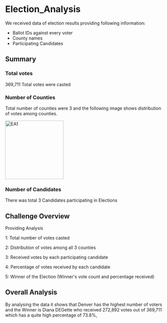 # Election_Analysis
We received data of election results providing following information: 

 - Ballot IDs against every voter
 - County names
 - Participating Candidates

## Summary
 ### Total votes
369,711 Total votes were casted 
 ### Number of Counties
Total number of counties were 3 and the following image shows distribution of votes among counties.

<img width="187" alt="EA1" src="https://user-images.githubusercontent.com/108497494/180367685-2bb9b6dd-359b-441c-a3e2-f0cc9ec6eba0.png">


 ### Number of Candidates
There was total 3 Candidates participating in Elections

## Challenge Overview
Providing Analysis 
 
 1: Total number of votes casted 
 
 2: Distribution of votes among all 3 counties
 
 3: Received votes by each participating candidate
 
 4: Percentage of votes received by each candidate
 
 5: Winner of the Election (Winner's vote count and percentage received)
 
## Overall Analysis

By analysing the data it shows that Denver has the highest number of voters and the Winner is
Diana DEGette who received 272,892 votes out of 369,711 which has a quite high percentage of 73.8%,
